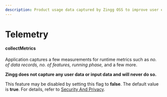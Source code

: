 ```yaml
---
description: Product usage data captured by Zingg OSS to improve user experience
---
```


# Telemetry

#### collectMetrics

Application captures a few measurements for runtime metrics such as _no. of data records, no. of features, running phase,_ and a few more.

**Zingg does not capture any user data or input data and will never do so.**

This feature may be disabled by setting this flag to **false**. The default value is **true**. For details, refer to [Security And Privacy](../../security.md).
